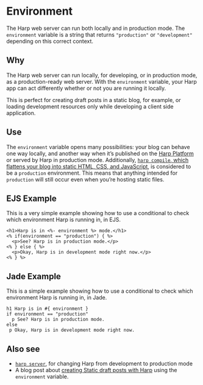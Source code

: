 # Environment

The Harp web server can run both locally and in production mode. The `environment` variable is a string that returns `"production"` or `"development"` depending on this correct context.

## Why

The Harp web server can run locally, for developing, or in production mode, as a production-ready web server. With the `environment` variable, your Harp app can act differently whether or not you are running it locally.

This is perfect for creating draft posts in a static blog, for example, or loading development resources only while developing a client side application.

## Use

The `environment` variable opens many possibilities: your blog can behave one way locally, and another way when it’s published on the [Harp Platform](https://www.harp.io) or served by Harp in production mode. Additionally, [`harp compile`, which flattens your blog into static HTML, CSS, and JavaScript](../environment/compile), is considered to be a `production` environment. This means that anything intended for `production` will still occur even when you’re hosting static files.

## EJS Example

This is a very simple example showing how to use a conditional to check which environment Harp is running in, in EJS.

```ejs
<h1>Harp is in <%- environment %> mode.</h1>
<% if(environment == "production") { %>
  <p>See? Harp is in production mode.</p>
<% } else { %>
  <p>Okay, Harp is in development mode right now.</p>
<% } %>
```

## Jade Example

This is a simple example showing how to use a conditional to check which environment Harp is running in, in Jade.

```jade
h1 Harp is in #{ environment }
if environment == "production"
  p See? Harp is in production mode.
else
 p Okay, Harp is in development mode right now.
```

## Also see

* [`harp server`](../environment/server), for changing Harp from development to production mode
* A blog post about [creating Static draft posts with Harp](http://kennethormandy.com/journal/static-draft-posts-with-harp) using the `environment` variable.
